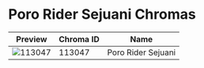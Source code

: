 # Poro Rider Sejuani Chromas



| Preview | Chroma ID | Name |
|---------|-----------|------|
| ![113047](https://raw.communitydragon.org/latest/plugins/rcp-be-lol-game-data/global/default/v1/champion-chroma-images/113/113047.png) | 113047 | Poro Rider Sejuani |